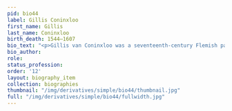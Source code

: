 ```yaml
---
pid: bio44
label: Gillis Coninxloo
first_name: Gillis
last_name: Coninxloo
birth_death: 1544–1607
bio_text: "<p>Gillis van Coninxloo was a seventeenth-century Flemish painter.</p>"
bio_author:
role:
status_profession:
order: '12'
layout: biography_item
collection: biographies
thumbnail: "/img/derivatives/simple/bio44/thumbnail.jpg"
full: "/img/derivatives/simple/bio44/fullwidth.jpg"
---
```

